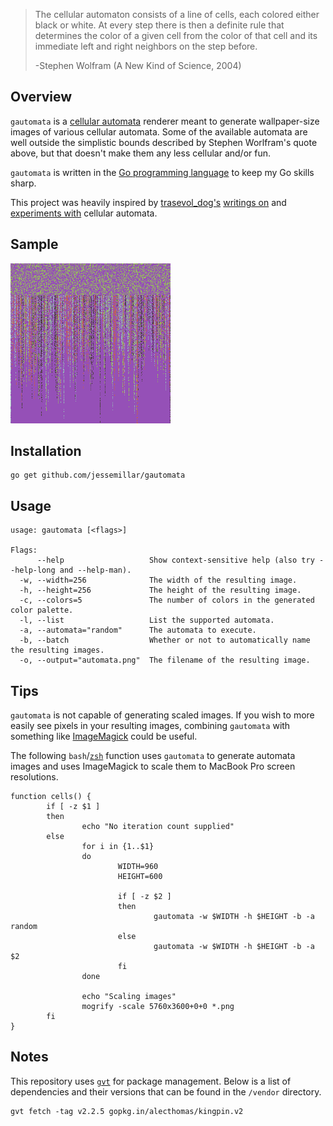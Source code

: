 > The cellular automaton consists of a line of cells, each colored either black or white. At every step there is then a definite rule that determines the color of a given cell from the color of that cell and its immediate left and right neighbors on the step before.
>
> -Stephen Wolfram (A New Kind of Science, 2004)

## Overview
`gautomata` is a [cellular automata](https://en.wikipedia.org/wiki/Cellular_automaton) renderer meant to generate wallpaper-size images of various cellular automata. Some of the available automata are well outside the simplistic bounds described by Stephen Worlfram's quote above, but that doesn't make them any less cellular and/or fun.

`gautomata` is written in the [Go programming language](https://golang.org/) to keep my Go skills sharp.

This project was heavily inspired by [trasevol_dog's](https://twitter.com/TRASEVOL_DOG) [writings on](https://trasevol.dog/2017/03/14/doodle-insights-8-cellular-automata-aka-black-magic/) and [experiments with](https://www.lexaloffle.com/bbs/?tid=28308) cellular automata.

## Sample
![Sample](https://github.com/jessemillar/gautomata/raw/master/automata.png)

## Installation
```
go get github.com/jessemillar/gautomata
```

## Usage
```
usage: gautomata [<flags>]

Flags:
      --help                   Show context-sensitive help (also try --help-long and --help-man).
  -w, --width=256              The width of the resulting image.
  -h, --height=256             The height of the resulting image.
  -c, --colors=5               The number of colors in the generated color palette.
  -l, --list                   List the supported automata.
  -a, --automata="random"      The automata to execute.
  -b, --batch                  Whether or not to automatically name the resulting images.
  -o, --output="automata.png"  The filename of the resulting image.
```

## Tips
`gautomata` is not capable of generating scaled images. If you wish to more easily see pixels in your resulting images, combining `gautomata` with something like [ImageMagick](https://www.imagemagick.org/script/index.php) could be useful. 

The following `bash`/[`zsh`](http://ohmyz.sh/) function uses `gautomata` to generate automata images and uses ImageMagick to scale them to MacBook Pro screen resolutions.
```
function cells() {
        if [ -z $1 ]
        then
                echo "No iteration count supplied"
        else
                for i in {1..$1}
                do
                        WIDTH=960
                        HEIGHT=600

                        if [ -z $2 ]
                        then
                                gautomata -w $WIDTH -h $HEIGHT -b -a random
                        else
                                gautomata -w $WIDTH -h $HEIGHT -b -a $2
                        fi
                done

                echo "Scaling images"
                mogrify -scale 5760x3600+0+0 *.png
        fi
}
```

## Notes
This repository uses [`gvt`](https://github.com/FiloSottile/gvt) for package management. Below is a list of dependencies and their versions that can be found in the `/vendor` directory.
```
gvt fetch -tag v2.2.5 gopkg.in/alecthomas/kingpin.v2
```
